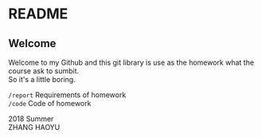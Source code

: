 # README #
## Welcome
Welcome to my Github and this git library is use as the homework what the course ask to sumbit.  
So it's a little boring.  
  
`/report` Requirements of homework  
`/code` Code of homework  
  
2018 Summer  
ZHANG HAOYU